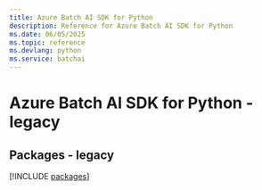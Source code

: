 ```yaml
---
title: Azure Batch AI SDK for Python
description: Reference for Azure Batch AI SDK for Python
ms.date: 06/05/2025
ms.topic: reference
ms.devlang: python
ms.service: batchai
---
```

# Azure Batch AI SDK for Python - legacy
## Packages - legacy
[!INCLUDE [packages](batch-ai-index.md)]